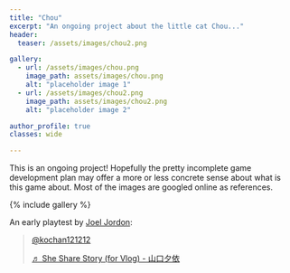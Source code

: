 ```yaml
---
title: "Chou"
excerpt: "An ongoing project about the little cat Chou..."
header:
  teaser: /assets/images/chou2.png

gallery:
  - url: /assets/images/chou.png
    image_path: assets/images/chou.png
    alt: "placeholder image 1"
  - url: /assets/images/chou2.png
    image_path: assets/images/chou2.png
    alt: "placeholder image 2"

author_profile: true
classes: wide

---
```

This is an ongoing project! Hopefully the pretty incomplete game development plan may offer a more or less concrete sense about what is this game about. Most of the images are googled online as references. 

{% include gallery %}

An early playtest by <a href="https://store.steampowered.com/app/1481910/Time_Bandit__Part_1_Appendages_of_the_Machine/">Joel Jordon</a>:

 <blockquote class="tiktok-embed" cite="https://www.tiktok.com/@kochan121212/video/6985505769412218117" data-video-id="6985505769412218117" style="max-width: 605px;min-width: 325px;" > <section> <a target="_blank" title="@kochan121212" href="https://www.tiktok.com/@kochan121212">@kochan121212</a> <p></p> <a target="_blank" title="♬ She Share Story (for Vlog) - 山口夕依" href="https://www.tiktok.com/music/She-Share-Story-for-Vlog-6722656094272883458">♬ She Share Story (for Vlog) - 山口夕依</a> </section> </blockquote> <script async src="https://www.tiktok.com/embed.js"></script>
